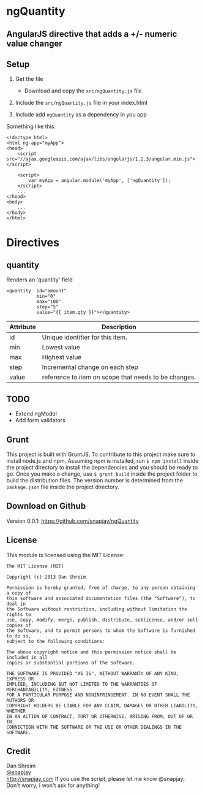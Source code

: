 ngQuantity
======

AngularJS directive that adds a  +/- numeric value changer
-----------------------------------------------------------------


Setup
-----
1. Get the file
    * Download and copy the  `src/ngQuantity.js` file

2. Include the  `src/ngQuantity.js` file in your index.html
3. Include add `ngQuantity` as  a dependency in you app

Something like this:
```
<!doctype html>
<html ng-app="myApp">
<head>
    <script src="//ajax.googleapis.com/ajax/libs/angularjs/1.2.3/angular.min.js"></script>

    <script>
        var myApp = angular.module('myApp', ['ngQuantity']);
    </script>
    ...
</head>
<body>
    ...
</body>
</html>
```


# Directives


## quantity

Renders an 'quantity' field

```
<quantity  id="amount"
           min="0"
           max="100"
           step="5"
           value="{{ item.qty }}"></quantity>
```


| Attribute  |  Description |
| ------------- | ------------- |
| id  | Unique identifier for this item.  |
| min | Lowest value  |
| max | Highest value|
| step | Incremental change on each step  |
| value | reference to item on scope that needs to be changes. |

## TODO

 * Extend ngModel
 * Add form validators



Grunt
------------
This project is built with GruntJS. To contribute to this project make sure to install node.js and npm.
Assuming npm is installed, run `$ npm install` inside the project directory to install the dependencies and you should
be ready to go.
Once you make a change, use `$ grunt build` inside the project folder to build the distribution files.
The version number is determined from the `package.json` file inside the project directory.


Download on Github
------------------
Version 0.0.1: https://github.com/snapjay/ngQuantity



License
-------

This module is licensed using the MIT License:

```
The MIT License (MIT)

Copyright (c) 2013 Dan Shreim

Permission is hereby granted, free of charge, to any person obtaining a copy of
this software and associated documentation files (the "Software"), to deal in
the Software without restriction, including without limitation the rights to
use, copy, modify, merge, publish, distribute, sublicense, and/or sell copies of
the Software, and to permit persons to whom the Software is furnished to do so,
subject to the following conditions:

The above copyright notice and this permission notice shall be included in all
copies or substantial portions of the Software.

THE SOFTWARE IS PROVIDED "AS IS", WITHOUT WARRANTY OF ANY KIND, EXPRESS OR
IMPLIED, INCLUDING BUT NOT LIMITED TO THE WARRANTIES OF MERCHANTABILITY, FITNESS
FOR A PARTICULAR PURPOSE AND NONINFRINGEMENT. IN NO EVENT SHALL THE AUTHORS OR
COPYRIGHT HOLDERS BE LIABLE FOR ANY CLAIM, DAMAGES OR OTHER LIABILITY, WHETHER
IN AN ACTION OF CONTRACT, TORT OR OTHERWISE, ARISING FROM, OUT OF OR IN
CONNECTION WITH THE SOFTWARE OR THE USE OR OTHER DEALINGS IN THE SOFTWARE.
```



Credit
------
Dan Shreim <br />
<a href="http://www.twitter.com/snapjay/">@snapjay</a> <br />
http://snapjay.com
If you use the script, please let me know @snapjay;  Don't worry, I won't ask for anything!